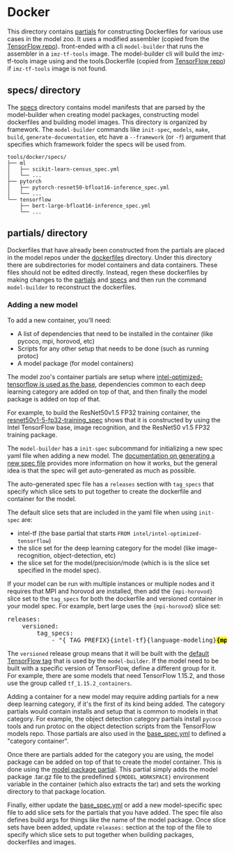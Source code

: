 # Docker

This directory contains [partials](partials) for constructing Dockerfiles for
various use cases in the model zoo. It uses a modified assembler (copied from the
[TensorFlow repo](https://github.com/tensorflow/tensorflow/tree/master/tensorflow/tools/dockerfiles)).
front-ended with a cli `model-builder` that runs the assembler in a `imz-tf-tools` image. The model-builder cli
will build the imz-tf-tools image using and the tools.Dockerfile (copied from [TensorFlow repo](https://github.com/tensorflow/tensorflow/blob/master/tensorflow/tools/dockerfiles/tools.Dockerfile)) if `imz-tf-tools` image is not found.

## specs/ directory

The [specs](specs) directory contains model manifests that are parsed by the model-builder 
when creating model packages, constructing model dockerfiles and building model images.
This directory is organized by framework. The `model-builder` commands like `init-spec`,
`models`, `make`, `build`, `generate-documentation`, etc have a `--framework` (or `-f`)
argument that specifies which framework folder the specs will be used from.

```
tools/docker/specs/
├── ml
│   ├── scikit-learn-census_spec.yml
│   └── ...
├── pytorch
│   ├── pytorch-resnet50-bfloat16-inference_spec.yml
│   └── ...
└── tensorflow
    ├── bert-large-bfloat16-inference_spec.yml
    └── ...
```

## partials/ directory 

Dockerfiles that have already been constructed from the partials are placed in the 
model repos under the [dockerfiles](dockerfiles) directory. Under this directory there
are subdirectories for model containers and data containers. These files should not be edited directly. 
Instead, regen these dockerfiles by making changes to the [partials](partials) and [specs](specs)
and then run the command `model-builder` to reconstruct the dockerfiles.

### Adding a new model

To add a new container, you'll need:
* A list of dependencies that need to be installed in the container (like pycoco, mpi, horovod, etc)
* Scripts for any other setup that needs to be done (such as running protoc)
* A model package (for model containers)

The model zoo's container partials are setup where
[intel-optimized-tensorflow is used as the base](partials/tensorflow/tensorflow-base.partial.Dockerfile),
dependencies common to each deep learning category are added on top of that, and
then finally the model package is added on top of that.

For example, to build the ResNet50v1.5 FP32 training container, the 
[resnet50v1-5-fp32-training_spec](specs/tensorflow/resnet50v1-5-fp32-training_spec.yml)
shows that it is constructed by using the Intel TensorFlow base, image recognition,
and the ResNet50 v1.5 FP32 training package.

The `model-builder` has a `init-spec` subcommand for initializing a new spec
yaml file when adding a new model. The
[documentation on generating a new spec file](/tools/README.md#generating-a-new-spec-file)
provides more information on how it works, but the general idea is that
the spec will get auto-generated as much as possible.

The auto-generated spec file has a `releases` section with `tag_specs` that specify which
slice sets to put together to create the dockerfile and container for the model.

The default slice sets that are included in the yaml file when using `init-spec` are: 
* intel-tf (the base partial that starts `FROM intel/intel-optimized-tensorflow`)
* the slice set for the deep learning category for the model (like image-recognition, object-detection, etc)
* the slice set for the model/precision/mode (which is is the slice set specified in the model spec).

If your model can be run with multiple instances or multiple nodes and it requires that
MPI and horovod are installed, then add the `{mpi-horovod}` slice set to the `tag_specs`
for both the dockerfile and versioned container in your model spec. For example, bert large
uses the `{mpi-horovod}` slice set:

<pre>
releases:
    versioned:
        tag_specs:
            - "{_TAG_PREFIX}{intel-tf}{language-modeling}<mark><b>{mpi-horovod}</b></mark>{bert-large-fp32-training}"
</pre>

The `versioned` release group means that it will be built with the
[default TensorFlow tag](tools/scripts/model-builder#L745)
that is used by the `model-builder`. If the model need to be built with
a specific version of TensorFlow, define a different group for it. For
example, there are some models that need TensorFlow 1.15.2, and those
use the group called `tf_1.15.2_containers`.

Adding a container for a new model may require adding partials for a new
deep learning category, if it's the first of its kind being added. The category
partials would contain installs and setup that is common to models in that category.
For example, the object detection category partials install `pycoco` tools and run
protoc on the object detection scripts from the TensorFlow models repo. Those
partials are also used in the [base_spec.yml](specs/tensorflow/base_spec.yml) to defined a "category
container".

Once there are partials added for the category you are using, the model
package can be added on top of that to create the model container. This is done
using the [model package partial](partials/common/model_package.partial.Dockerfile).
This partial simply adds the model package .tar.gz file to the predefined `${MODEL_WORKSPACE}` environment variable in the
container (which also extracts the tar) and sets the working directory to that
package location.

Finally, either update the [base_spec.yml](specs/tensorflow/base_spec.yml) or add a new model-specific
spec file to add slice sets for the partials that you have added. The spec file also defines 
build args for things like the name of the model package. Once slice sets have been added, 
update `releases:` section at the top of the file to specify which slice sets to put together 
when building packages, dockerfiles and images.
